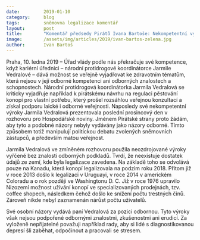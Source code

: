 ```yaml
---
date:         2019-01-10
category:     blog
tags:         sněmovna legalizace komentář
layout:       post
title:        "Komentář předsedy Pirátů Ivana Bartoše: Nekompetentní výroky koordinátorky Vedralové škodí české protidrogové politice"
image:        /assets/img/articles/2019/ivan-bartos-zelena.jpg 
author:       Ivan Bartoš
---
```


Praha, 10. ledna 2019 – Úřad vlády podle nás překračuje své kompetence, když kariérní úřednici – národní protidrogové koordinátorce Jarmile Vedralové – dává možnost se veřejně vyjadřovat ke zdravotním tématům, která nejsou v její odborné kompetenci ani odborných znalostech a schopnostech. Národní protidrogová koordinátorka Jarmila Vedralová se kriticky vyjadřuje například k pirátskému návrhu na regulaci pěstování konopí pro vlastní potřebu, který prošel rozsáhlou veřejnou konzultací a získal podporu laické i odborné veřejnosti. Naposledy své nekompetentní výroky Jarmila Vedralová prezentovala  poslední prosincový den v rozhovoru pro Hospodářské noviny. Jménem Pirátské strany proto žádám, aby tyto a podobné názory nebyly vydávány jako názory odborné. Tímto způsobem totiž manipulují politickou debatu zvolených sněmovních zástupců, a především matou veřejnost.

Jarmila Vedralová ve zmíněném rozhovoru použila neozdrojované výroky vyřčené bez znalosti odborných podkladů. Tvrdí, že neexistuje dostatek údajů ze zemí, kde byla legalizace zavedena. Na základě toho se odvolává pouze na Kanadu, která konopí legalizovala na podzim roku 2018. Přitom již v roce 2013 došlo k legalizaci v Uruguayi, v roce 2014 v americkém Coloradu a o rok později ve Washingtonu D. C. Již v roce 1976 upravilo Nizozemí možnost užívání konopí ve specializovaných prodejnách, tzv. coffee shopech, následkem čehož došlo ke snížení počtu trestných činů. Zároveň nikde nebyl zaznamenán nárůst počtu uživatelů.

Své osobní názory vydává paní Vedralová za pozici odbornou. Tyto výroky však nejsou podpořené odbornými znalostmi, zkušenostmi ani erudicí. Za vyloženě nepřijatelné považuji například rady, aby si lidé s diagnostikovanou depresí šli zaběhat, odpočinout a pracovali se stresem. 


